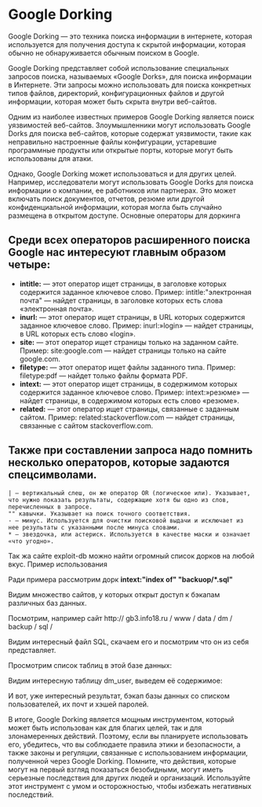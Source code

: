 # Google Dorking

Google Dorking — это техника поиска информации в интернете, которая используется для получения доступа к скрытой информации, которая обычно не обнаруживается обычным поиском в Google.

Google Dorking представляет собой использование специальных запросов поиска, называемых «Google Dorks», для поиска информации в Интернете. Эти запросы можно использовать для поиска конкретных типов файлов, директорий, конфигурационных файлов и другой информации, которая может быть скрыта внутри веб-сайтов.

Одним из наиболее известных примеров Google Dorking является поиск уязвимостей веб-сайтов. Злоумышленники могут использовать Google Dorks для поиска веб-сайтов, которые содержат уязвимости, такие как неправильно настроенные файлы конфигурации, устаревшие программные продукты или открытые порты, которые могут быть использованы для атаки.

Однако, Google Dorking может использоваться и для других целей. Например, исследователи могут использовать Google Dorks для поиска информации о компании, ее работников или партнерах. Это может включать поиск документов, отчетов, резюме или другой конфиденциальной информации, которая могла быть случайно размещена в открытом доступе.
Основные операторы для доркинга

## Среди всех операторов расширенного поиска Google нас интересуют главным образом четыре:

- **intitle:** — этот оператор ищет страницы, в заголовке которых содержится заданное ключевое слово. Пример: intitle:"электронная почта" — найдет страницы, в заголовке которых есть слова «электронная почта».
- **inurl:** — этот оператор ищет страницы, в URL которых содержится заданное ключевое слово. Пример: inurl:»login» — найдет страницы, в URL которых есть слово «login».
- **site:** — этот оператор ищет страницы только на заданном сайте. Пример: site:google.com — найдет страницы только на сайте google.com.
- **filetype:** — этот оператор ищет файлы заданного типа. Пример: filetype:pdf — найдет только файлы формата PDF.
- **intext:** — этот оператор ищет страницы, в содержимом которых содержится заданное ключевое слово. Пример: intext:»резюме» — найдет страницы, в содержимом которых есть слово «резюме».
- **related:** — этот оператор ищет страницы, связанные с заданным сайтом. Пример: related:stackoverflow.com — найдет страницы, связанные с сайтом stackoverflow.com.

## Также при составлении запроса надо помнить несколько операторов, которые задаются спецсимволами.

```
| — вертикальный слеш, он же оператор OR (логическое или). Указывает, что нужно показать результаты, содержащие хотя бы одно из слов, перечисленных в запросе.
"" кавычки. Указывает на поиск точного соответствия.
- — минус. Используется для очистки поисковой выдачи и исключает из нее результаты с указанными после минуса словами.
* — звездочка, или астериск. Используется в качестве маски и означает «что угодно».
```
Так жа сайте exploit-db можно найти огромный список дорков на любой вкус.
Пример использования

Ради примера рассмотрим дорк **intext:"index of" "backuop/*.sql"**

Видим множество сайтов, у которых открыт доступ к бэкапам различных баз данных.

Посмотрим, например сайт http:// gb3.info18.ru / www / data / dm / backup / sql /

Видим интересный файл SQL, скачаем его и посмотрим что он из себя представляет.

Просмотрим список таблиц в этой базе данных:

Видим интересную таблицу dm_user, выведем её содержимое:

И вот, уже интересный результат, бэкап базы данных со списком пользователей, их почт и хэшей паролей.

В итоге, Google Dorking является мощным инструментом, который может быть использован как для благих целей, так и для злонамеренных действий. Поэтому, если вы планируете использовать его, убедитесь, что вы соблюдаете правила этики и безопасности, а также законы и регуляции, связанные с использованием информации, полученной через Google Dorking. Помните, что действия, которые могут на первый взгляд показаться безобидными, могут иметь серьезные последствия для других людей и организаций. Используйте этот инструмент с умом и осторожностью, чтобы избежать негативных последствий.
